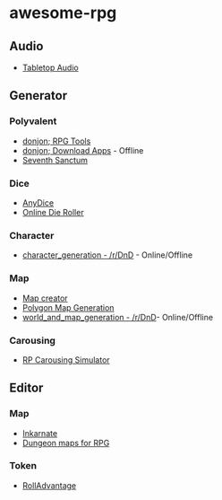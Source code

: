 # awesome-rpg

## Audio

- [Tabletop Audio](http://tabletopaudio.com/)

## Generator

### Polyvalent

- [donjon; RPG Tools](http://donjon.bin.sh/)
- [donjon; Download Apps](http://donjon.bin.sh/apps/) - Offline
- [Seventh Sanctum](http://www.seventhsanctum.com/)

### Dice

- [AnyDice](http://www.anydice.com/)
- [Online Die Roller](http://www.brockjones.com/dieroller/dice.htm)

### Character

- [character_generation - /r/DnD](https://www.reddit.com/r/DnD/wiki/character_generation) - Online/Offline

### Map

- [Map creator](http://fantasynamegenerators.com/map-creator.php#.VZvSgPlVhBc)
- [Polygon Map Generation](http://www-cs-students.stanford.edu/~amitp/game-programming/polygon-map-generation/demo.html)
- [world_and_map_generation - /r/DnD](https://www.reddit.com/r/DnD/wiki/world_and_map_generation)- Online/Offline

### Carousing

- [RP Carousing Simulator](http://carousing.neocities.org/)

## Editor

### Map

- [Inkarnate](http://inkarnate.com/)
- [Dungeon maps for RPG](http://pyromancers.com/dungeon-painter-online/)

### Token

- [RollAdvantage](http://rolladvantage.com/)
